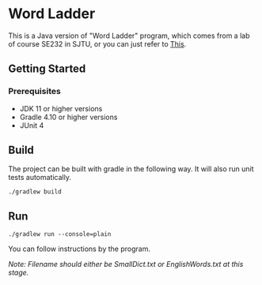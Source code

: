 # Word Ladder

This is a Java version of "Word Ladder" program, which comes from a lab of course SE232 in SJTU, or you can just refer to [This](https://leetcode.com/problems/word-ladder/).

## Getting Started
### Prerequisites
- JDK 11 or higher versions
- Gradle 4.10 or higher versions
- JUnit 4
## Build
The project can be built with gradle in the following way. It will also run unit tests automatically.
```$xslt
./gradlew build
```
## Run
```$xslt
./gradlew run --console=plain
```
You can follow instructions by the program. 

*Note: Filename should either be SmallDict.txt or EnglishWords.txt at this stage.*
